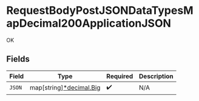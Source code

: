 # RequestBodyPostJSONDataTypesMapDecimal200ApplicationJSON

OK


## Fields

| Field                                                                              | Type                                                                               | Required                                                                           | Description                                                                        |
| ---------------------------------------------------------------------------------- | ---------------------------------------------------------------------------------- | ---------------------------------------------------------------------------------- | ---------------------------------------------------------------------------------- |
| `JSON`                                                                             | map[string][*decimal.Big](https://pkg.go.dev/github.com/ericlagergren/decimal#Big) | :heavy_check_mark:                                                                 | N/A                                                                                |